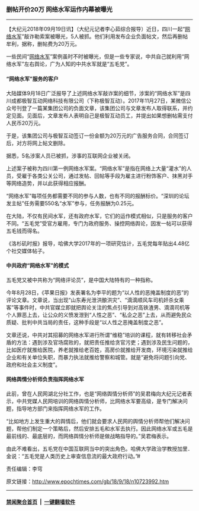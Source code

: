 ### 删帖开价20万 网络水军运作内幕被曝光
------------------------

<p>【大纪元2018年09月19日讯】（大纪元记者李心茹综合报导）近日，四川一起“<a href="http://www.epochtimes.com/gb/tag/%E7%BD%91%E7%BB%9C%E6%B0%B4%E5%86%9B.html">网络水军</a>”敲诈勒索案被曝光，5人被抓。他们利用发布企业负面帖文，然后再删帖牟利，据称，删帖费为20万元。</p>
<p>一些民间“<a href="http://www.epochtimes.com/gb/tag/%E7%BD%91%E7%BB%9C%E6%B0%B4%E5%86%9B.html">网络水军</a>”案例虽时不时被曝光，但是一些专家说，中共自己就利用“网络水军”左右舆论，广为人知的中共水军就是“五毛党”。</p>
<h4>“网络水军”服务的客户</h4>
<p>大陆媒体9月18日广泛报导了上述网络水军敲诈案的细节，涉案的“网络水军”是四川成都极智互动网络科技有限公司（下称极智互动）。2017年11月27日，某微信公众号刊登了一篇某集团公司的负面文章，该集团公司与文章发布人取得联系，并约定见面。见面后，文章发布人表明自己是极智互动员工，并提出如果想删帖需支付人民币20万元。</p>
<p>于是，该集团公司与极智互动签订一份金额为20万元的广告服务合同，合同签订后，对方将网上帖文删除。</p>
<p>据悉，5名涉案人员已被抓，涉事的互联网企业被关闭。</p>
<p>上述案子被称为四川第一例网络水军案。“网络水军”是指在网络上大量“灌水”的人员，受雇于各类公关公司，通过发帖、回帖等手段为雇主进行粉饰客户、抹黑对手等网络造势，并以此获得相应报酬。</p>
<p>“网络水军”每项任务都需要不同的参与人数，也有不同的报酬标价。“深圳的论坛发主帖”任务需要550名“水军”参与，任务报酬为0.25元。</p>
<p>在大陆，不仅有民间水军，还有政府水军，它们的运作模式相似，只是服务的客户不同。“五毛党”受官方雇用，专门为政府服务、操控网络舆论，因发一帖可以获得五毛钱而得名。</p>
<p>《洛杉矶时报》报导，哈佛大学2017年的一项研究估计，五毛党每年贴出4.48亿个社交媒体帖子。</p>
<h4>中共政府“网络水军”的模式</h4>
<p>五毛党又被中共称为“网络评论员”，是中国大陆特有的一种指称。</p>
<p>今年8月28日，《苹果日报》发表署名为李平的题为“以人性的恶掩盖制度的恶”的评论文章。文章说，当出现“山东寿光泄洪酿洪灾”、“滴滴顺风车司机奸杀女乘客”等事件时，中共官媒立即就把舆论关注的焦点引导到对高铁渣男、滴滴司机等个人罪恶上去，让公众的义愤发泄到“人性之恶”、“私企之恶”上去，从而避免民众质疑、批判中共当局的责任，这种手段是“以人性之恶掩盖制度之恶”。</p>
<p>文章还说，中共对其招募的网络水军进行所谓“维稳”培训的课程，就有转移社会矛盾的方法：遇到涉及官场腐败的，就把责任推给贪官污吏；遇到涉及民生问题的，比如医疗就推给医院，养老就推给老百姓，高房价就推给开发商，环境污染就推给企业和有关单位失职，而暴力执法就推给警察和城管。就是“避免将问题引向党、政府和社会主义制度”。</p>
<h4>网络舆情分析师负责指挥网络水军</h4>
<p>此前，曾在人民网湖北分社工作，也是“网络舆情分析师”的吴君梅向大纪元记者表示，中共党媒人民网培训的网络舆情分析师，比网络水军要高级，是专门解决问题，指导地方部门来指挥网络水军的工作。</p>
<p>“比如地方上发生重大的舆情后，他们就会要求人民网的舆情分析师帮他们解决问题，帮他们制定一个策略后，然后安排五毛和水军去执行。因此网络水军或五毛是最前线的、最底层的，而网络舆情分析师是做战略指导的。”吴君梅表示。</p>
<p>由此不难看出，五毛党在中国互联网当中的突出角色。哈佛大学政治学教授加里．金说：“五毛党是人类历史上审查信息流的最大政府行动。”#</p>
<p>责任编辑：李穹</p>

原文链接：http://www.epochtimes.com/gb/18/9/18/n10723992.htm


------------------------
#### [禁闻聚合首页](https://github.com/gfw-breaker/banned-news/blob/master/README.md) &nbsp;|&nbsp;  [一键翻墙软件](https://github.com/gfw-breaker/nogfw/blob/master/README.md)